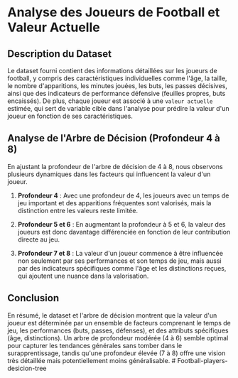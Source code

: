 
# Analyse des Joueurs de Football et Valeur Actuelle

## Description du Dataset
Le dataset fourni contient des informations détaillées sur les joueurs de football, y compris des caractéristiques individuelles comme l'âge, la taille, le nombre d'apparitions, les minutes jouées, les buts, les passes décisives, ainsi que des indicateurs de performance défensive (feuilles propres, buts encaissés). De plus, chaque joueur est associé à une `valeur actuelle` estimée, qui sert de variable cible dans l'analyse pour prédire la valeur d'un joueur en fonction de ses caractéristiques.

## Analyse de l'Arbre de Décision (Profondeur 4 à 8)
En ajustant la profondeur de l'arbre de décision de 4 à 8, nous observons plusieurs dynamiques dans les facteurs qui influencent la valeur d'un joueur.

1. **Profondeur 4** : Avec une profondeur de 4, les joueurs avec un temps de jeu important et des apparitions fréquentes sont valorisés, mais la distinction entre les valeurs reste limitée.

2. **Profondeur 5 et 6** : En augmentant la profondeur à 5 et 6,  la valeur des joueurs est donc davantage différenciée en fonction de leur contribution directe au jeu.

3. **Profondeur 7 et 8** :  La valeur d'un joueur commence à être influencée non seulement par ses performances et son temps de jeu, mais aussi par des indicateurs spécifiques comme l'âge et les distinctions reçues, qui ajoutent une nuance dans la valorisation.

## Conclusion
En résumé, le dataset et l'arbre de décision montrent que la valeur d'un joueur est déterminée par un ensemble de facteurs comprenant le temps de jeu, les performances (buts, passes, défenses), et des attributs spécifiques (âge, distinctions). Un arbre de profondeur modérée (4 à 6) semble optimal pour capturer les tendances générales sans tomber dans le surapprentissage, tandis qu'une profondeur élevée (7 à 8) offre une vision très détaillée mais potentiellement moins généralisable.
#   F o o t b a l l - p l a y e r s - d e s i c i o n - t r e e 
 
 
